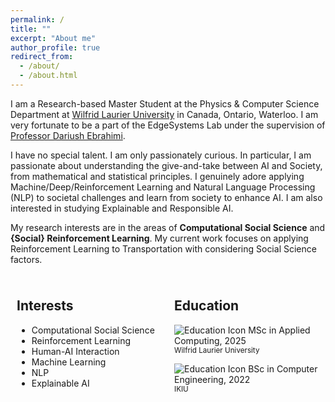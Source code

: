```yaml
---
permalink: /
title: ""
excerpt: "About me"
author_profile: true
redirect_from: 
  - /about/
  - /about.html
---
```


I am a Research-based Master Student at the Physics & Computer Science Department at [Wilfrid Laurier University](https://www.topuniversities.com/universities/wilfrid-laurier-university) in Canada, Ontario, Waterloo. I am very fortunate to be a part of the EdgeSystems Lab under the supervision of [Professor Dariush Ebrahimi](https://scholar.google.com/citations?user=VE7ROkQAAAAJ&hl=en&oi=ao).

I have no special talent. I am only passionately curious. In particular, I am passionate about understanding the give-and-take between AI and Society, from mathematical and statistical principles. I genuinely adore applying Machine/Deep/Reinforcement Learning and Natural Language Processing (NLP) to societal challenges and learn from society to enhance AI. I am also interested in studying Explainable and Responsible AI.


My research interests are in the areas of **Computational Social Science** and **{Social} Reinforcement Learning**. My current work focuses on applying Reinforcement Learning to Transportation with considering Social Science factors.

<div style="display: flex;">
  <div style="flex: 1; padding: 10px;">
    <h2>Interests</h2>
    <ul>
      <li>Computational Social Science</li>
      <li>Reinforcement Learning</li>
      <li>Human-AI Interaction</li>
      <li>Machine Learning</li>
      <li>NLP</li>
      <li>Explainable AI</li>
    </ul>
  </div>
  <div style="flex: 1; padding: 10px;">
    <h2>Education</h2>
    <p><img src="https://img.icons8.com/ios-filled/24/000000/graduation-cap.png" alt="Education Icon"> MSc in Applied Computing, 2025<br>
    <span style="font-size: smaller;">Wilfrid Laurier University</span></p>
    <p><img src="https://img.icons8.com/ios-filled/24/000000/graduation-cap.png" alt="Education Icon"> BSc in Computer Engineering, 2022<br>
    <span style="font-size: smaller;">IKIU</span></p>
  </div>
</div>


